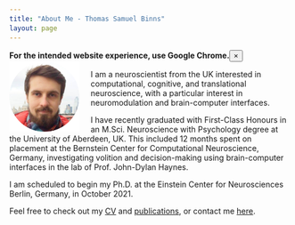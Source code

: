 ```yaml
---
title: "About Me - Thomas Samuel Binns"
layout: page
---
```


<!-- Notification bar: "Use Chrome!" -->
<div class="alert-browser">
  <b>For the intended website experience, use Google Chrome.</b><button class="alert-close" onclick="Func_remove()">&times;</button>
</div>

<!-- Profile picture -->
<img width="25%" height="auto" style="float: left; margin-right: 20px;" src="/assets/images/ProfilePic.png">


<!-- Main website description/introduction -->
I am a neuroscientist from the UK interested in computational, cognitive, and translational neuroscience, with a particular interest in neuromodulation and brain-computer interfaces.

I have recently graduated with First-Class Honours in an M.Sci. Neuroscience with Psychology degree at the University of Aberdeen, UK. This included 12 months spent on placement at the Bernstein Center for Computational Neuroscience, Germany, investigating volition and decision-making using brain-computer interfaces in the lab of Prof. John-Dylan Haynes.

I am scheduled to begin my Ph.D. at the Einstein Center for Neurosciences Berlin, Germany, in October 2021.

Feel free to check out my [CV](/CV.html) and [publications](/publications.html), or contact me [here](/contact-links.html).


<script>
  function Func_remove() {
    var x = document.getElementById("alert-browser");
    if (x.style.display === "none") {
        x.style.display = "block";
    } else {
        x.style.display = "none";
    }
  }
</script>